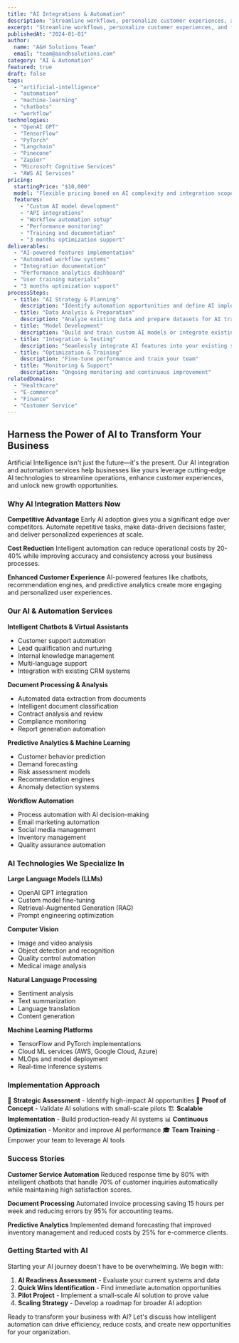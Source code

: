 ```yaml
---
title: "AI Integrations & Automation"
description: "Streamline workflows, personalize customer experiences, and future-proof your products with cutting-edge AI integrations and intelligent automation solutions."
excerpt: "Streamline workflows, personalize customer experiences, and future-proof products with AI."
publishedAt: "2024-01-01"
author:
  name: "A&H Solutions Team"
  email: "team@aandhsolutions.com"
category: "AI & Automation"
featured: true
draft: false
tags:
  - "artificial-intelligence"
  - "automation"
  - "machine-learning"
  - "chatbots"
  - "workflow"
technologies:
  - "OpenAI GPT"
  - "TensorFlow"
  - "PyTorch"
  - "Langchain"
  - "Pinecone"
  - "Zapier"
  - "Microsoft Cognitive Services"
  - "AWS AI Services"
pricing:
  startingPrice: "$10,000"
  model: "Flexible pricing based on AI complexity and integration scope"
  features:
    - "Custom AI model development"
    - "API integrations"
    - "Workflow automation setup"
    - "Performance monitoring"
    - "Training and documentation"
    - "3 months optimization support"
deliverables:
  - "AI-powered features implementation"
  - "Automated workflow systems"
  - "Integration documentation"
  - "Performance analytics dashboard"
  - "User training materials"
  - "3 months optimization support"
processSteps:
  - title: "AI Strategy & Planning"
    description: "Identify automation opportunities and define AI implementation strategy"
  - title: "Data Analysis & Preparation"
    description: "Analyze existing data and prepare datasets for AI training"
  - title: "Model Development"
    description: "Build and train custom AI models or integrate existing solutions"
  - title: "Integration & Testing"
    description: "Seamlessly integrate AI features into your existing systems"
  - title: "Optimization & Training"
    description: "Fine-tune performance and train your team"
  - title: "Monitoring & Support"
    description: "Ongoing monitoring and continuous improvement"
relatedDomains:
  - "Healthcare"
  - "E-commerce"
  - "Finance"
  - "Customer Service"
---
```


## Harness the Power of AI to Transform Your Business

Artificial Intelligence isn't just the future—it's the present. Our AI integration and automation services help businesses like yours leverage cutting-edge AI technologies to streamline operations, enhance customer experiences, and unlock new growth opportunities.

### Why AI Integration Matters Now

**Competitive Advantage**
Early AI adoption gives you a significant edge over competitors. Automate repetitive tasks, make data-driven decisions faster, and deliver personalized experiences at scale.

**Cost Reduction**
Intelligent automation can reduce operational costs by 20-40% while improving accuracy and consistency across your business processes.

**Enhanced Customer Experience**
AI-powered features like chatbots, recommendation engines, and predictive analytics create more engaging and personalized user experiences.

### Our AI & Automation Services

**Intelligent Chatbots & Virtual Assistants**
- Customer support automation
- Lead qualification and nurturing
- Internal knowledge management
- Multi-language support
- Integration with existing CRM systems

**Document Processing & Analysis**
- Automated data extraction from documents
- Intelligent document classification
- Contract analysis and review
- Compliance monitoring
- Report generation automation

**Predictive Analytics & Machine Learning**
- Customer behavior prediction
- Demand forecasting
- Risk assessment models
- Recommendation engines
- Anomaly detection systems

**Workflow Automation**
- Process automation with AI decision-making
- Email marketing automation
- Social media management
- Inventory management
- Quality assurance automation

### AI Technologies We Specialize In

**Large Language Models (LLMs)**
- OpenAI GPT integration
- Custom model fine-tuning
- Retrieval-Augmented Generation (RAG)
- Prompt engineering optimization

**Computer Vision**
- Image and video analysis
- Object detection and recognition
- Quality control automation
- Medical image analysis

**Natural Language Processing**
- Sentiment analysis
- Text summarization
- Language translation
- Content generation

**Machine Learning Platforms**
- TensorFlow and PyTorch implementations
- Cloud ML services (AWS, Google Cloud, Azure)
- MLOps and model deployment
- Real-time inference systems

### Implementation Approach

🎯 **Strategic Assessment** - Identify high-impact AI opportunities
🔬 **Proof of Concept** - Validate AI solutions with small-scale pilots
🏗️ **Scalable Implementation** - Build production-ready AI systems
📊 **Continuous Optimization** - Monitor and improve AI performance
🎓 **Team Training** - Empower your team to leverage AI tools

### Success Stories

**Customer Service Automation**
Reduced response time by 80% with intelligent chatbots that handle 70% of customer inquiries automatically while maintaining high satisfaction scores.

**Document Processing**
Automated invoice processing saving 15 hours per week and reducing errors by 95% for accounting teams.

**Predictive Analytics**
Implemented demand forecasting that improved inventory management and reduced costs by 25% for e-commerce clients.

### Getting Started with AI

Starting your AI journey doesn't have to be overwhelming. We begin with:
1. **AI Readiness Assessment** - Evaluate your current systems and data
2. **Quick Wins Identification** - Find immediate automation opportunities  
3. **Pilot Project** - Implement a small-scale AI solution to prove value
4. **Scaling Strategy** - Develop a roadmap for broader AI adoption

Ready to transform your business with AI? Let's discuss how intelligent automation can drive efficiency, reduce costs, and create new opportunities for your organization.